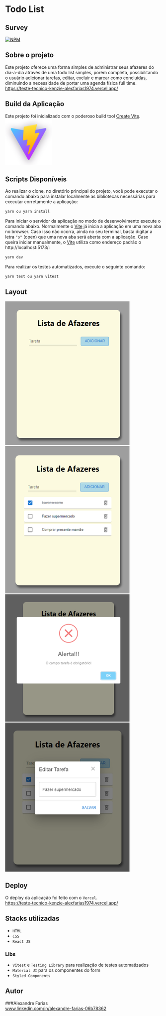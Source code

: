 # Todo List

## Survey

[![NPM](https://img.shields.io/npm/l/react)](https://github.com/alexfarias1974/teste-tecnico-kenzie-alexfarias1974/blob/main/LICENCE)

## Sobre o projeto

Este projeto oferece uma forma simples de administrar seus afazeres do dia-a-dia através de uma todo list simples, porém completa, possibilitando o usuário adicionar tarefas, editar, excluir e marcar como concluídas, diminuindo a necessidade de portar uma agenda física full time.\
https://teste-tecnico-kenzie-alexfarias1974.vercel.app/

## Build da Aplicação

Este projeto foi inicializado com o poderoso build tool [Create Vite](https://vitejs.dev/).\
<img src="https://github.com/alexfarias1974/teste-tecnico-kenzie-alexfarias1974/blob/main/src/assets/vite.png" width="150px" />

## Scripts Disponíveis

Ao realizar o clone, no diretório principal do projeto, você pode executar o comando abaixo para instalar localmente as bibliotecas necessárias para executar corretamente a aplicação:

```bash
yarn ou yarn install
```
Para iniciar o servidor da aplicação no modo de desenvolvimento execute o comando abaixo. Normalmente o [Vite](https://vitejs.dev/) já inicia a aplicação em uma nova aba no browser. Caso isso não ocorra, ainda no seu terminal, basta digitar a letra `"o"` (open) que uma nova aba será aberta com a aplicação. Caso queira iniciar manualmente, o [Vite](https://vitejs.dev/) utiliza como endereço padrão o http://localhost:5173/:

```bash
yarn dev
```
Para realizar os testes automatizados, execute o seguinte comando:

```bash
yarn test ou yarn vitest
```
## Layout

<img src="https://github.com/alexfarias1974/teste-tecnico-kenzie-alexfarias1974/blob/main/src/assets/picture1.png" width=400px />
<img src="https://github.com/alexfarias1974/teste-tecnico-kenzie-alexfarias1974/blob/main/src/assets/picture2.png" width=400px />
<img src="https://github.com/alexfarias1974/teste-tecnico-kenzie-alexfarias1974/blob/main/src/assets/picture3.png" width=400px />
<img src="https://github.com/alexfarias1974/teste-tecnico-kenzie-alexfarias1974/blob/main/src/assets/picture4.png" width=400px />


## Deploy

O deploy da aplicação foi feito com o `Vercel`.\
https://teste-tecnico-kenzie-alexfarias1974.vercel.app/

## Stacks utilizadas

- `HTML`
- `CSS`
- `React JS`

### Libs

- `Vitest` e `Testing Library` para realização de testes automatizados
- `Material UI` para os componentes do form
- `Styled Components`

## Autor

###Alexandre Farias\
www.linkedin.com/in/alexandre-farias-06b78362
